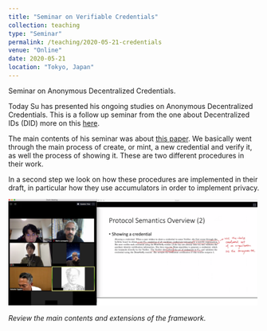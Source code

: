 ```yaml
---
title: "Seminar on Verifiable Credentials"
collection: teaching
type: "Seminar"
permalink: /teaching/2020-05-21-credentials
venue: "Online"
date: 2020-05-21
location: "Tokyo, Japan"
---
```


Seminar on Anonymous Decentralized Credentials.

Today Su has presented his ongoing studies on Anonymous Decentralized Credentials. This is a follow up seminar from the one about Decentralized IDs (DID) more on this [here](/teaching/2020-05-13-DID). 

The main contents of his seminar was about [this paper](https://eprint.iacr.org/2013/622.pdf). We basically went through the main process of create, or mint, a new credential and verify it, as well the process of showing it. These are two different procedures in their work.

In a second step we look on how these procedures are implemented in their draft, in particular how they use accumulators in order to implement privacy. 


<img src="/images/teaching/2020-05-21/credentials.jpg" width="500">

<em>Review the main contents and extensions of the framework.</em>


